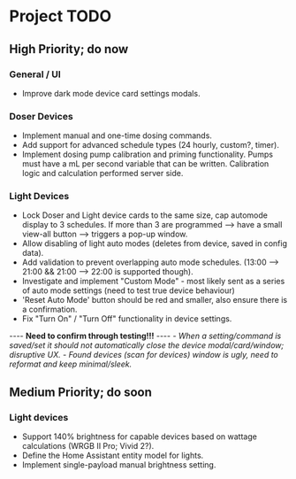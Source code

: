 # Project TODO

## High Priority; do now

### General / UI

- Improve dark mode device card settings modals.

### Doser Devices

- Implement manual and one-time dosing commands.
- Add support for advanced schedule types (24 hourly, custom?, timer).
- Implement dosing pump calibration and priming functionality. Pumps must have a mL per second variable that can be written. Calibration logic and calculation performed server side.

### Light Devices

- Lock Doser and Light device cards to the same size, cap automode display to 3 schedules. If more than 3 are programmed --> have a small view-all button --> triggers a pop-up window.
- Allow disabling of light auto modes (deletes from device, saved in config data).
- Add validation to prevent overlapping auto mode schedules.
    (13:00 --> 21:00 && 21:00 --> 22:00 is supported though).
- Investigate and implement "Custom Mode" - most likely sent as a series of auto mode settings (need to test true device behaviour)
- 'Reset Auto Mode' button should be red and smaller, also ensure there is a confirmation.
- Fix "Turn On" / "Turn Off" functionality in device settings.

---- **Need to confirm through testing!!!** ----
*- When a setting/command is saved/set it should not automatically close the device modal/card/window; disruptive UX.*
*- Found devices (scan for devices) window is ugly, need to reformat and keep minimal/sleek.*

## Medium Priority; do soon

### **Light** devices

- Support 140% brightness for capable devices based on wattage calculations (WRGB II Pro; Vivid 2?).
- Define the Home Assistant entity model for lights.
- Implement single-payload manual brightness setting.
